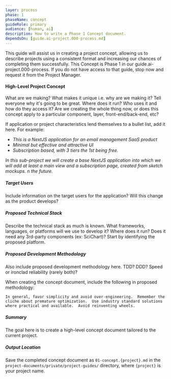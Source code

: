 ```yaml
---
layer: process
phase: 1
phaseName: concept
guideRole: primary
audience: [human, ai]
description: How to write a Phase 1 Concept document.
dependsOn: [guide.ai-project.000-process.md]
---
```

This guide will assist us in creating a project concept, allowing us to describe projects using a consistent format and increasing our chances of completing them successfully.  This Concept is Phase 1 in our guide.ai-project.000-process.  If you do not have access to that guide, stop now and request it from the Project Manager.

#### High-Level Project Concept
What are we making?  What makes it unique i.e. why are we making it?  Tell everyone why it's going to be great.  Where does it run?  Who uses it and how do they access it?  Are we creating the whole thing now, or does this concept apply to a particular component, layer, front-end/back-end, etc?

If application or project characteristics lend themselves to a bullet list, add it here.  For example: 
* *This is a NextJS application for an email management SaaS product*
* *Minimal but effective and attractive UI*
* *Subscription based, with 3 tiers the 1st being free.*

*In this sub-project we will create a base NextJS application into which we will add at least a main view and a subscription page, created from sketch mockups.*
*n the future.*

##### Target Users
Include information on the target users for the application?  Will this change as the product develops?

##### Proposed Technical Stack
Describe the technical stack as much is known.  What frameworks, languages, or platforms will we use to develop it?  Where does it run?  Does it need any 3rd-party components (ex: SciChart)?  Start by identifying the proposed platform.

##### Proposed Development Methodology
Also include proposed development methodology here.  TDD?  DDD?  Speed or ironclad reliability (rarely both)?  

When creating the concept document, include the following in proposed methodology:
```
In general, favor simplicity and avoid over-engineering.  Remember the cliche about premature optimization.  Use industry standard solutions where practical and available.  Avoid reinventing wheels.
```

##### Summary
The goal here is to create a high-level concept document tailored to the current project.

##### Output Location
Save the completed concept document as `01-concept.{project}.md` in the `project-documents/private/project-guides/` directory, where `{project}` is your project name.

